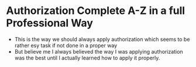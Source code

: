 # Authorization Complete A-Z in a full Professional Way

- This is the way we should always apply authorization which seems to be rather esy task if not done in a proper way
- But believe me I always believed the way I was applying authorization was the best until I actually learned how to apply it properly.